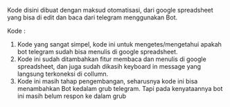 Kode disini dibuat dengan maksud otomatisasi, dari google spreadsheet yang bisa di edit dan baca dari telegram menggunakan Bot.

Kode :
1. Kode yang sangat simpel, kode ini untuk mengetes/mengetahui apakah bot telegram sudah bisa menulis di google spreadsheet.
2. Kode ini sudah ditambahkan fitur membaca dan menulis di google spreadsheet, dan juga sudah dikasih keyboard in message yang langsung terkoneksi di collumn.
3. Kode ini masih tahap pengembangan, seharusnya kode ini bisa menambahkan Bot kedalam grub telegram. Tapi pada kenyataannya bot ini masih belum respon ke dalam grub
